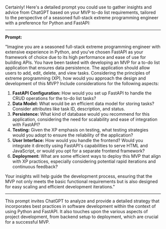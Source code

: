 Certainly! Here's a detailed prompt you could use to gather insights and advice from ChatGPT based on your MVP to-do list requirements, tailored to the perspective of a seasoned full-stack extreme programming engineer with a preference for Python and FastAPI:

---

**Prompt:**

"Imagine you are a seasoned full-stack extreme programming engineer with extensive experience in Python, and you've chosen FastAPI as your framework of choice due to its high performance and ease of use for building APIs. You have been tasked with developing an MVP for a to-do list application that ensures data persistence. The application should allow users to add, edit, delete, and view tasks. Considering the principles of extreme programming (XP), how would you approach the design and development of this MVP? Include considerations for the following aspects:

1. **FastAPI Configuration:** How would you set up FastAPI to handle the CRUD operations for the to-do list tasks?
2. **Data Model:** What would be an efficient data model for storing tasks? Consider attributes like task ID, description, and status.
3. **Persistence:** What kind of database would you recommend for this application, considering the need for scalability and ease of integration with FastAPI?
4. **Testing:** Given the XP emphasis on testing, what testing strategies would you adopt to ensure the reliability of the application?
5. **User Interface:** How would you handle the frontend? Would you integrate it directly using FastAPI's capabilities to serve HTML and JavaScript, or would you opt for a separate frontend framework?
6. **Deployment:** What are some efficient ways to deploy this MVP that align with XP practices, especially considering potential rapid iterations and continuous feedback?

Your insights will help guide the development process, ensuring that the MVP not only meets the basic functional requirements but is also designed for easy scaling and efficient development iterations."

---

This prompt invites ChatGPT to analyze and provide a detailed strategy that incorporates best practices in software development within the context of using Python and FastAPI. It also touches upon the various aspects of project development, from backend setup to deployment, which are crucial for a successful MVP.
